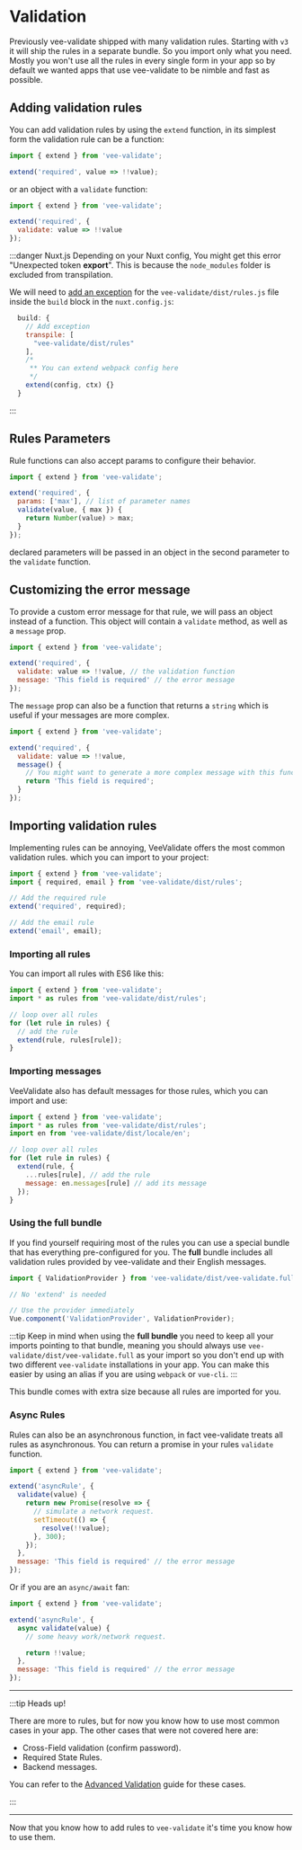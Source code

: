 # Validation

Previously vee-validate shipped with many validation rules. Starting with `v3` it will ship the rules in a separate bundle. So you import only what you need. Mostly you won't use all the rules in every single form in your app so by default we wanted apps that use vee-validate to be nimble and fast as possible.

## Adding validation rules

You can add validation rules by using the `extend` function, in its simplest form the validation rule can be a function:

```js
import { extend } from 'vee-validate';

extend('required', value => !!value);
```

or an object with a `validate` function:

```js
import { extend } from 'vee-validate';

extend('required', {
  validate: value => !!value
});
```

:::danger Nuxt.js
Depending on your Nuxt config, You might get this error "Unexpected token **export**". This is because the `node_modules` folder is excluded from transpilation.

We will need to [add an exception](https://nuxtjs.org/api/configuration-build/#transpile) for the `vee-validate/dist/rules.js` file inside the `build` block in the `nuxt.config.js`:

```js
  build: {
    // Add exception
    transpile: [
      "vee-validate/dist/rules"
    ],
    /*
     ** You can extend webpack config here
     */
    extend(config, ctx) {}
  }
```

:::

## Rules Parameters

Rule functions can also accept params to configure their behavior.

```js
import { extend } from 'vee-validate';

extend('required', {
  params: ['max'], // list of parameter names
  validate(value, { max }) {
    return Number(value) > max;
  }
});
```

declared parameters will be passed in an object in the second parameter to the `validate` function.

## Customizing the error message

To provide a custom error message for that rule, we will pass an object instead of a function. This object will contain a `validate` method, as well as a `message` prop.

```js
import { extend } from 'vee-validate';

extend('required', {
  validate: value => !!value, // the validation function
  message: 'This field is required' // the error message
});
```

The `message` prop can also be a function that returns a `string` which is useful if your messages are more complex.

```js
import { extend } from 'vee-validate';

extend('required', {
  validate: value => !!value,
  message() {
    // You might want to generate a more complex message with this function.
    return 'This field is required';
  }
});
```

## Importing validation rules

Implementing rules can be annoying, VeeValidate offers the most common validation rules. which you can import to your project:

```js
import { extend } from 'vee-validate';
import { required, email } from 'vee-validate/dist/rules';

// Add the required rule
extend('required', required);

// Add the email rule
extend('email', email);
```

### Importing all rules

You can import all rules with ES6 like this:

```js
import { extend } from 'vee-validate';
import * as rules from 'vee-validate/dist/rules';

// loop over all rules
for (let rule in rules) {
  // add the rule
  extend(rule, rules[rule]);
}
```

### Importing messages

VeeValidate also has default messages for those rules, which you can import and use:

```js
import { extend } from 'vee-validate';
import * as rules from 'vee-validate/dist/rules';
import en from 'vee-validate/dist/locale/en';

// loop over all rules
for (let rule in rules) {
  extend(rule, {
    ...rules[rule], // add the rule
    message: en.messages[rule] // add its message
  });
}
```

### Using the **full** bundle

If you find yourself requiring most of the rules you can use a special bundle that has everything pre-configured for you. The **full** bundle includes all validation rules provided by vee-validate and their English messages.

```js
import { ValidationProvider } from 'vee-validate/dist/vee-validate.full';

// No 'extend' is needed

// Use the provider immediately
Vue.component('ValidationProvider', ValidationProvider);
```

:::tip
Keep in mind when using the **full bundle** you need to keep all your imports pointing to that bundle, meaning you should always use `vee-validate/dist/vee-validate.full` as your import so you don't end up with two different `vee-validate` installations in your app. You can make this easier by using an alias if you are using `webpack` or `vue-cli`.
:::

This bundle comes with extra size because all rules are imported for you.

### Async Rules

Rules can also be an asynchronous function, in fact vee-validate treats all rules as asynchronous. You can return a promise in your rules `validate` function.

```js
import { extend } from 'vee-validate';

extend('asyncRule', {
  validate(value) {
    return new Promise(resolve => {
      // simulate a network request.
      setTimeout(() => {
        resolve(!!value);
      }, 300);
    });
  },
  message: 'This field is required' // the error message
});
```

Or if you are an `async/await` fan:

```js
import { extend } from 'vee-validate';

extend('asyncRule', {
  async validate(value) {
    // some heavy work/network request.

    return !!value;
  },
  message: 'This field is required' // the error message
});
```

---

:::tip Heads up!

There are more to rules, but for now you know how to use most common cases in your app. The other cases that were not covered here are:

- Cross-Field validation (confirm password).
- Required State Rules.
- Backend messages.

You can refer to the [Advanced Validation](./advanced-validation.md) guide for these cases.

:::

---

Now that you know how to add rules to `vee-validate` it's time you know how to use them.
